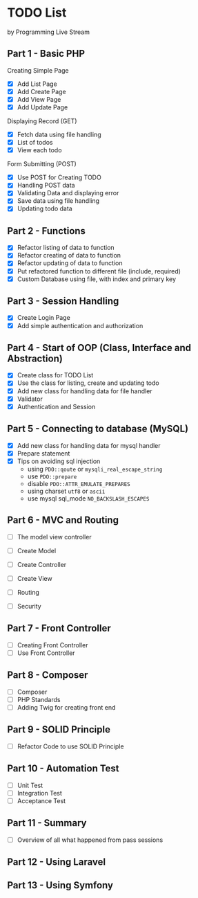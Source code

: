 # TODO List 

by Programming Live Stream

## Part 1 - Basic PHP

Creating Simple Page

- [X] Add List Page
- [X] Add Create Page
- [X] Add View Page
- [X] Add Update Page

Displaying Record (GET)

- [X] Fetch data using file handling
- [X] List of todos
- [X] View each todo

Form Submitting (POST)

- [X] Use POST for Creating TODO
- [X] Handling POST data
- [X] Validating Data and displaying error
- [X] Save data using file handling
- [X] Updating todo data

## Part 2 - Functions
- [X] Refactor listing of data to function
- [X] Refactor creating of data to function
- [X] Refactor updating of data to function
- [X] Put refactored function to different file (include, required)
- [X] Custom Database using file, with index and primary key

## Part 3 - Session Handling
- [x] Create Login Page
- [x] Add simple authentication and authorization

## Part 4 - Start of OOP (Class, Interface and Abstraction)
- [x] Create class for TODO List
- [x] Use the class for listing, create and updating todo
- [x] Add new class for handling data for file handler
- [x] Validator
- [x] Authentication and Session

## Part 5 - Connecting to database (MySQL)
- [x] Add new class for handling data for mysql handler
- [x] Prepare statement
- [x] Tips on avoiding sql injection
    - using `PDO::qoute` or `mysqli_real_escape_string`
    - use `PDO::prepare`
    - disable `PDO::ATTR_EMULATE_PREPARES`
    - using charset `utf8` or `ascii`
    - use mysql sql_mode `NO_BACKSLASH_ESCAPES`

## Part 6 - MVC and Routing
- [ ] The model view controller
- [ ] Create Model
- [ ] Create Controller
- [ ] Create View
- [ ] Routing

- [ ] Security

## Part 7 - Front Controller
- [ ] Creating Front Controller
- [ ] Use Front Controller

## Part 8 - Composer
- [ ] Composer
- [ ] PHP Standards
- [ ] Adding Twig for creating front end

## Part 9 - SOLID Principle
- [ ] Refactor Code to use SOLID Principle

## Part 10 - Automation Test
- [ ] Unit Test
- [ ] Integration Test
- [ ] Acceptance Test

## Part 11 - Summary
- [ ] Overview of all what happened from pass sessions

## Part 12 - Using Laravel

## Part 13 - Using Symfony
